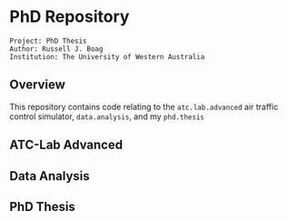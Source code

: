 # PhD Repository
```
Project: PhD Thesis
Author: Russell J. Boag
Institution: The University of Western Australia
```
## Overview
This repository contains code relating to the `atc.lab.advanced` air traffic control simulator, `data.analysis`, and my `phd.thesis`

## ATC-Lab Advanced

## Data Analysis

## PhD Thesis
